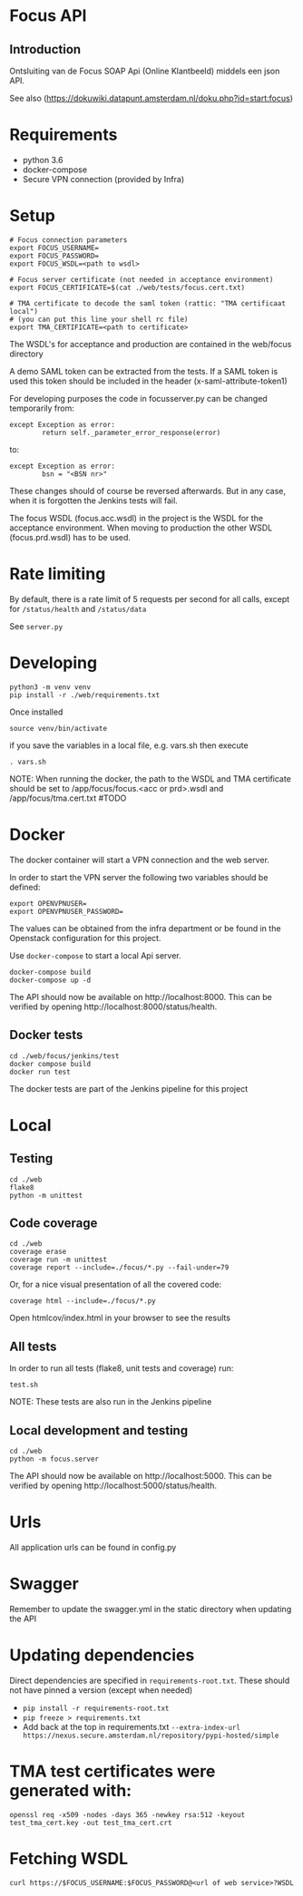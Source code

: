 Focus API
=========

## Introduction

Ontsluiting van de Focus SOAP Api (Online Klantbeeld) middels een json API.

See also (https://dokuwiki.datapunt.amsterdam.nl/doku.php?id=start:focus)

# Requirements

* python 3.6
* docker-compose
* Secure VPN connection (provided by Infra)

# Setup

    # Focus connection parameters
    export FOCUS_USERNAME=
    export FOCUS_PASSWORD=
    export FOCUS_WSDL=<path to wsdl>
    
    # Focus server certificate (not needed in acceptance environment)
    export FOCUS_CERTIFICATE=$(cat ./web/tests/focus.cert.txt)
    
    # TMA certificate to decode the saml token (rattic: "TMA certificaat local")
    # (you can put this line your shell rc file)
    export TMA_CERTIFICATE=<path to certificate>
    
    
The WSDL's for acceptance and production are contained in the web/focus directory

A demo SAML token can be extracted from the tests.
If a SAML token is used this token should be included in the header (x-saml-attribute-token1)

For developing purposes the code in focusserver.py can be changed temporarily from:

    except Exception as error:
            return self._parameter_error_response(error)
            
to:

    except Exception as error:
            bsn = "<BSN nr>"
            
These changes should of course be reversed afterwards.
But in any case, when it is forgotten the Jenkins tests will fail.

The focus WSDL (focus.acc.wsdl) in the project is the WSDL for the acceptance environment.
When moving to production the other WSDL (focus.prd.wsdl) has to be used.

# Rate limiting
By default, there is a rate limit of 5 requests per second for all calls, except for `/status/health` and `/status/data`

See `server.py`


# Developing

    python3 -m venv venv
    pip install -r ./web/requirements.txt
    
Once installed

    source venv/bin/activate

if you save the variables in a local file, e.g. vars.sh then execute

    . vars.sh

NOTE: When running the docker, the path to the WSDL and TMA certificate should be set to
/app/focus/focus.\<acc or prd>.wsdl and /app/focus/tma.cert.txt  #TODO

# Docker

The docker container will start a VPN connection and the web server.

In order to start the VPN server the following two variables should be defined:

    export OPENVPNUSER=
    export OPENVPNUSER_PASSWORD=

The values can be obtained from the infra department or be found in the Openstack configuration for this project.

Use `docker-compose` to start a local Api server.

	docker-compose build
	docker-compose up -d

The API should now be available on http://localhost:8000.
This can be verified by opening http://localhost:8000/status/health.

## Docker tests

    cd ./web/focus/jenkins/test
    docker compose build
    docker run test
    
The docker tests are part of the Jenkins pipeline for this project

# Local

## Testing

    cd ./web
    flake8
    python -m unittest
    
## Code coverage
    
    cd ./web
    coverage erase
    coverage run -m unittest
    coverage report --include=./focus/*.py --fail-under=79
    
Or, for a nice visual presentation of all the covered code:

    coverage html --include=./focus/*.py
    
Open htmlcov/index.html in your browser to see the results

## All tests

In order to run all tests (flake8, unit tests and coverage) run:

    test.sh

NOTE: These tests are also run in the Jenkins pipeline
    
## Local development and testing

    cd ./web
    python -m focus.server
    
The API should now be available on http://localhost:5000.
This can be verified by opening http://localhost:5000/status/health. 

# Urls

All application urls can be found in config.py

# Swagger

Remember to update the swagger.yml in the static directory when updating the API

# Updating dependencies
Direct dependencies are specified in `requirements-root.txt`. These should not have pinned a version (except when needed)

* `pip install -r requirements-root.txt`
* `pip freeze > requirements.txt`
* Add back at the top in requirements.txt
 `--extra-index-url https://nexus.secure.amsterdam.nl/repository/pypi-hosted/simple`

# TMA test certificates were generated with:
`openssl req -x509 -nodes -days 365 -newkey rsa:512 -keyout test_tma_cert.key -out test_tma_cert.crt`

# Fetching WSDL
`curl https://$FOCUS_USERNAME:$FOCUS_PASSWORD@<url of web service>?WSDL`